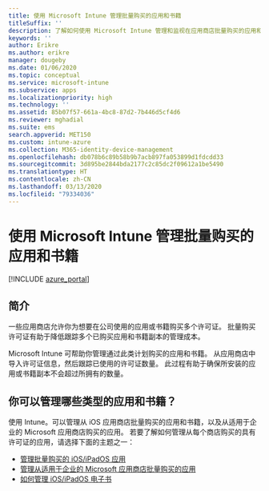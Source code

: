 ```yaml
---
title: 使用 Microsoft Intune 管理批量购买的应用和书籍
titleSuffix: ''
description: 了解如何使用 Microsoft Intune 管理和监视在应用商店批量购买的应用和书籍的使用情况。
keywords: ''
author: Erikre
ms.author: erikre
manager: dougeby
ms.date: 01/06/2020
ms.topic: conceptual
ms.service: microsoft-intune
ms.subservice: apps
ms.localizationpriority: high
ms.technology: ''
ms.assetid: 85b07f57-661a-4bc8-87d2-7b446d5cf4d6
ms.reviewer: mghadial
ms.suite: ems
search.appverid: MET150
ms.custom: intune-azure
ms.collection: M365-identity-device-management
ms.openlocfilehash: db078b6c89b58b9b7acb897fa053899d1fdcdd33
ms.sourcegitcommit: 3d895be2844bda2177c2c85dc2f09612a1be5490
ms.translationtype: HT
ms.contentlocale: zh-CN
ms.lasthandoff: 03/13/2020
ms.locfileid: "79334036"
---
```

# <a name="manage-volume-purchased-apps-and-books-with-microsoft-intune"></a>使用 Microsoft Intune 管理批量购买的应用和书籍

[!INCLUDE [azure_portal](../includes/azure_portal.md)]

## <a name="introduction"></a>简介

一些应用商店允许你为想要在公司使用的应用或书籍购买多个许可证。 批量购买许可证有助于降低跟踪多个已购买应用和书籍副本的管理成本。

Microsoft Intune 可帮助你管理通过此类计划购买的应用和书籍。 从应用商店中导入许可证信息，然后跟踪已使用的许可证数量。 此过程有助于确保所安装的应用或书籍副本不会超过所拥有的数量。

## <a name="which-types-of-apps-and-books-can-you-manage"></a>你可以管理哪些类型的应用和书籍？

使用 Intune。可以管理从 iOS 应用商店批量购买的应用和书籍，以及从适用于企业的 Microsoft 应用商店购买的应用。 若要了解如何管理从每个商店购买的具有许可证的应用，请选择下面的主题之一：

- [管理批量购买的 iOS/iPadOS 应用](vpp-apps-ios.md)
- [管理从适用于企业的 Microsoft 应用商店批量购买的应用](windows-store-for-business.md)
- [如何管理 iOS/iPadOS 电子书](vpp-ebooks-ios.md)
